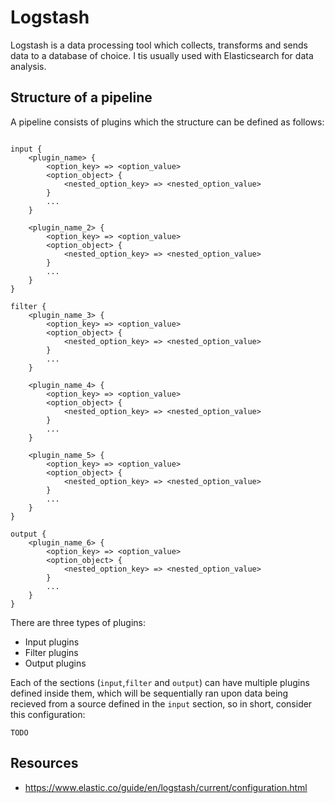 # Logstash

Logstash is a data processing tool which collects, transforms and sends data to a database of choice. I tis usually used with Elasticsearch for data analysis.

## Structure of a pipeline

A pipeline consists of plugins which the structure can be defined as follows:

```

input {
    <plugin_name> {
        <option_key> => <option_value>
        <option_object> {
            <nested_option_key> => <nested_option_value>
        }
        ...
    }
    
    <plugin_name_2> {
        <option_key> => <option_value>
        <option_object> {
            <nested_option_key> => <nested_option_value>
        }
        ...
    }
}

filter {
    <plugin_name_3> {
        <option_key> => <option_value>
        <option_object> {
            <nested_option_key> => <nested_option_value>
        }
        ...
    }
    
    <plugin_name_4> {
        <option_key> => <option_value>
        <option_object> {
            <nested_option_key> => <nested_option_value>
        }
        ...
    }
    
    <plugin_name_5> {
        <option_key> => <option_value>
        <option_object> {
            <nested_option_key> => <nested_option_value>
        }
        ...
    }
}

output {
    <plugin_name_6> {
        <option_key> => <option_value>
        <option_object> {
            <nested_option_key> => <nested_option_value>
        }
        ...
    }
}
```

There are three types of plugins:

- Input plugins
- Filter plugins
- Output plugins

Each of the sections (`input`,`filter` and `output`) can have multiple plugins defined inside them, which will be sequentially ran upon data being recieved from a source defined in the `input` section, so in short, consider this configuration:

```
TODO
```



## Resources

- https://www.elastic.co/guide/en/logstash/current/configuration.html